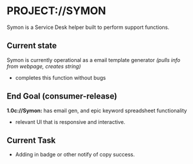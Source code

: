 PROJECT://SYMON
=================
Symon is a Service Desk helper built to perform support functions.

Current state
-----------------
Symon is currently operational as a email template generator *(pulls info from webpage, creates string)*
- completes this function without bugs

End Goal (consumer-release)
-----------
**1.0c://Symon:** has email gen, and epic keyword spreadsheet functionality
- relevant UI that is responsive and interactive.

Current Task
-------------
- Adding in badge or other notify of copy success.
